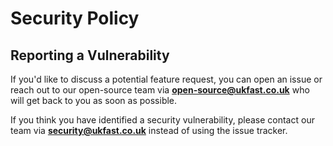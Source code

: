 # Security Policy

## Reporting a Vulnerability

If you'd like to discuss a potential feature request, you can open an issue or reach out to our open-source team via **open-source@ukfast.co.uk** who will get back to you as soon as possible.

If you think you have identified a security vulnerability, please contact our team via **security@ukfast.co.uk** instead of using the issue tracker.